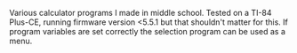 Various calculator programs I made in middle school. Tested on a TI-84 Plus-CE, running firmware version <5.5.1 but that shouldn't matter for this. If program variables are set correctly the selection program can be used as a menu.
